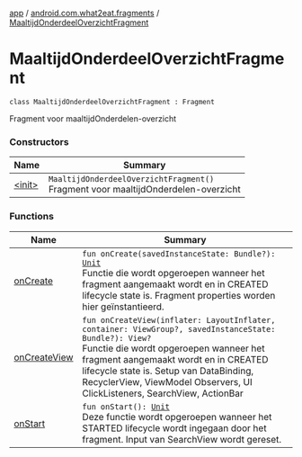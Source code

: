 [app](../../index.md) / [android.com.what2eat.fragments](../index.md) / [MaaltijdOnderdeelOverzichtFragment](./index.md)

# MaaltijdOnderdeelOverzichtFragment

`class MaaltijdOnderdeelOverzichtFragment : Fragment`

Fragment voor maaltijdOnderdelen-overzicht

### Constructors

| Name | Summary |
|---|---|
| [&lt;init&gt;](-init-.md) | `MaaltijdOnderdeelOverzichtFragment()`<br>Fragment voor maaltijdOnderdelen-overzicht |

### Functions

| Name | Summary |
|---|---|
| [onCreate](on-create.md) | `fun onCreate(savedInstanceState: Bundle?): `[`Unit`](https://kotlinlang.org/api/latest/jvm/stdlib/kotlin/-unit/index.html)<br>Functie die wordt opgeroepen wanneer het fragment aangemaakt wordt en in CREATED lifecycle state is. Fragment properties worden hier geïnstantieerd. |
| [onCreateView](on-create-view.md) | `fun onCreateView(inflater: LayoutInflater, container: ViewGroup?, savedInstanceState: Bundle?): View?`<br>Functie die wordt opgeroepen wanneer het fragment aangemaakt wordt en in CREATED lifecycle state is. Setup van DataBinding, RecyclerView, ViewModel Observers, UI ClickListeners, SearchView, ActionBar |
| [onStart](on-start.md) | `fun onStart(): `[`Unit`](https://kotlinlang.org/api/latest/jvm/stdlib/kotlin/-unit/index.html)<br>Deze functie wordt opgeroepen wanneer het STARTED lifecycle wordt ingegaan door het fragment. Input van SearchView wordt gereset. |
